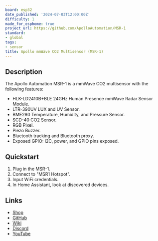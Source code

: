 ```yaml
---
board: esp32
date_published: '2024-07-03T12:00:00Z'
difficulty: 1
made_for_esphome: true
project_url: https://github.com/ApolloAutomation/MSR-1
standard:
- global
tags:
- sensor
title: Apollo mmWave CO2 Multisensor (MSR-1)
---
```


## Description

The Apollo Automation MSR-1 is a mmWave CO2 multisensor with the following features:
- HLK-LD2410B+BLE 24GHz Human Presence mmWave Radar Sensor Module.
- LTR-390UV LUX and UV Sensor.
- BME280 Temperature, Humidity, and Pressure Sensor.
- SCD-40 CO2 Sensor.
- RGB Pixel.
- Piezo Buzzer.
- Bluetooth tracking and Bluetooth proxy.
- Exposed GPIO: I2C, power, and GPIO pins exposed.

## Quickstart

1. Plug in the MSR-1.
2. Connect to "MSR1 Hotspot".
3. Input WiFi credentials.
4. In Home Assistant, look at discovered devices.

## Links

- [Shop](https://apolloautomation.com/products/multisensor-mk1)
- [GitHub](https://github.com/ApolloAutomation/MSR-1)
- [Wiki](https://wiki.apolloautomation.com/)
- [Discord](https://dsc.gg/ApolloAutomation)
- [YouTube](https://www.youtube.com/@ApolloAutomation)